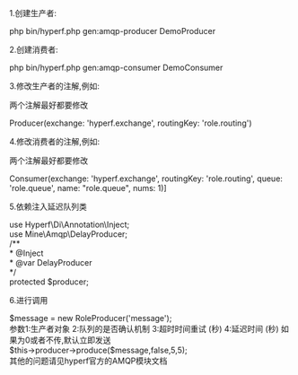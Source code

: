 <p>1.创建生产者:</p>
php bin/hyperf.php gen:amqp-producer DemoProducer
<p>2.创建消费者:</p>
php bin/hyperf.php gen:amqp-consumer DemoConsumer
<p>3.修改生产者的注解,例如:</p>
<p>两个注解最好都要修改</p>
Producer(exchange: 'hyperf.exchange', routingKey: 'role.routing')
<p>4.修改消费者的注解,例如:</p>
<p>两个注解最好都要修改</p>
Consumer(exchange: 'hyperf.exchange', routingKey: 'role.routing', queue: 'role.queue', name: "role.queue", nums: 1)]
<p>5.依赖注入延迟队列类</p>
use Hyperf\Di\Annotation\Inject;
<br>
use Mine\Amqp\DelayProducer;
<br>
/**
<br>
 * @Inject
<br>
 * @var DelayProducer
<br>
 */
<br>
protected $producer;
<p>6.进行调用</p>
$message = new RoleProducer('message');
<br>
参数1:生产者对象 2:队列的是否确认机制 3:超时时间重试 (秒) 4:延迟时间 (秒) 如果为0或者不传,默认立即发送
<br>
$this->producer->produce($message,false,5,5);
<br>
其他的问题请见hyperf官方的AMQP模块文档
